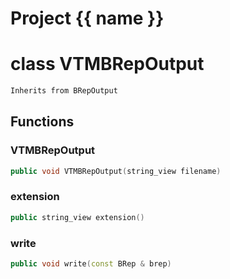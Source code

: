 <script setup>
import {useRoute} from 'vitepress'
const {path} = useRoute()
const tokens = path.split('/')
const words = tokens[2].split('-');
for (let i = 0; i < words.length; i++) {
    words[i] = words[i].charAt(0).toUpperCase() + words[i].slice(1);
    words[i] = words[i].replace('geode', 'Geode')
}
const name = words.join('-');
</script>
# Project {{ name }}

# class VTMBRepOutput


```cpp
Inherits from BRepOutput
```



## Functions

### VTMBRepOutput

```cpp
public void VTMBRepOutput(string_view filename)
```


### extension

```cpp
public string_view extension()
```


### write

```cpp
public void write(const BRep & brep)
```




